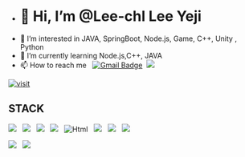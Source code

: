 - # 👋  Hi, I’m @Lee-chl Lee Yeji
- 👀 I’m interested in JAVA, SpringBoot, Node.js, Game, C++, Unity , Python
- 🌱 I’m currently learning Node.js,C++, JAVA
- 📫 How to reach me &nbsp; [![Gmail Badge](https://img.shields.io/badge/Gmail-d14836?style=flat-square&logo=Gmail&logoColor=white&link=mailto:chlrhhan@gmail.com)](mailto:chlrhhan@gmail.com) &nbsp;<a href="https://velog.io/@chlrhhan"><img src="https://img.shields.io/badge/velog-20C997?style=flat-square&logo=Velog&logoColor=black&link=https://velog.io/@chlrhhan"/></a>


<!-- [![Top Langs](https://github-readme-stats.vercel.app/api/top-langs/?username=Lee-chl&layout=compact&theme=Dark&langs_count=2)](https://github.com/anuraghazra/github-readme-stats) -->

 <!-- [![Anurag's github stats](https://github-readme-stats.vercel.app/api?username=Lee-chl)](https://github.com/anuraghazra/github-readme-stats) -->

[![visit](https://hits.seeyoufarm.com/api/count/incr/badge.svg?url=https%3A%2F%2Fgithub.com%2FLee-chl&count_bg=%2340ABC2&title_bg=%23726F6F&icon=postwoman.svg&icon_color=%2357976A&title=views&edge_flat=false)](https://hits.seeyoufarm.com)

## STACK
<img src="https://img.shields.io/badge/java-007396?style=for-the-badge&logo=java&logoColor=white"> &nbsp; <img src="https://img.shields.io/badge/springboot-6DB33F?style=for-the-badge&logo=springboot&logoColor=white"> &nbsp; <img src="https://img.shields.io/badge/mysql-4479A1?style=for-the-badge&logo=mysql&logoColor=white"> &nbsp; <img src="https://img.shields.io/badge/c++-00599C?style=for-the-badge&logo=c%2B%2B&logoColor=white"> &nbsp; <img alt="Html" src ="https://img.shields.io/badge/HTML5-E34F26.svg?&style=for-the-badge&logo=HTML5&logoColor=white"/> &nbsp; <img src="https://img.shields.io/badge/css-1572B6?style=for-the-badge&logo=css3&logoColor=white"> &nbsp; <img src="https://img.shields.io/badge/django-092E20?style=for-the-badge&logo=django&logoColor=white"> &nbsp; <img src="https://img.shields.io/badge/node.js-339933?style=for-the-badge&logo=Node.js&logoColor=white">

<img src="https://img.shields.io/badge/javascript-F7DF1E?style=for-the-badge&logo=javascript&logoColor=black"> &nbsp; <img src="https://img.shields.io/badge/oracle-F80000?style=for-the-badge&logo=oracle&logoColor=white">



<!---
Lee-chl/Lee-chl is a ✨ special ✨ repository because its `README.md` (this file) appears on your GitHub profile.
You can click the Preview link to take a look at your changes.
--->
